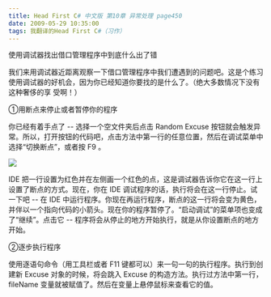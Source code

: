 ```yaml
---
title: Head First C# 中文版 第10章 异常处理 page450
date: 2009-05-29 10:35:00
tags: 我翻译的Head First C#（习作）
---
```

使用调试器找出借口管理程序中到底什么出了错

  

我们来用调试器近距离观察一下借口管理程序中我们遭遇到的问题吧。这是个练习使用调试器的好机会，因为你已经知道你要找的是什么了。（绝大多数情况下没有这种奢侈的享
受啊！）

  

①用断点来停止或者暂停你的程序

  

你已经有着手点了  \--  选择一个空文件夹后点击  Random Excuse
按钮就会触发异常。所以，打开按钮的代码吧，点击方法中第一行的任意位置，然后在调试菜单中选择“切换断点”，或者按  F9  。

  

![](http://student.csdn.net/attachment/200905/29/39098_1243564909cihU.jpg)

IDE  把一行设置为红色并在左侧画一个红色的点，这是调试器告诉你它在这一行上设置了断点的方式。现在，你在  IDE
调试程序的话，执行将会在这一行停止。试一下吧  \--  在  IDE
中运行程序。你现在再运行程序，断点的这一行将会变为黄色，并伴以一个指向代码的小箭头。现在你的程序暂停了。“启动调试”的菜单项也变成了“继续”。点击它
\--  程序将会从停止的地方开始执行，就是从你设置断点的地方开始。

  

②逐步执行程序

  

使用逐语句命令（用工具栏或者  F11  键都可以）来一句一句的执行程序。执行到创建新  Excuse  对象的时候，将会跳入  Excuse
的构造方法。执行过方法中第一行，  fileName  变量就被赋值了。然后在变量上悬停鼠标来查看它的值。



